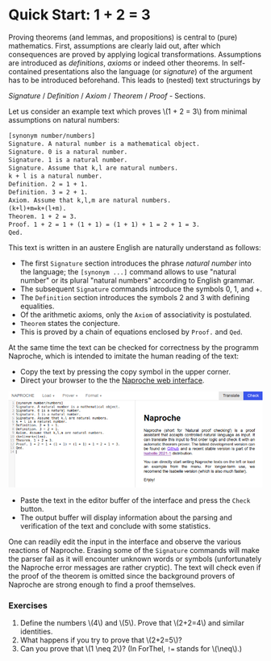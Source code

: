 Quick Start: 1 + 2 = 3
================================

Proving theorems (and lemmas, and propositions) is central to (pure)
mathematics. First, assumptions are clearly laid out, after which
consequences are proved by applying logical transformations.
Assumptions are introduced as *definitions*, *axioms* 
or indeed other theorems.
In self-contained presentations also the language 
(or *signature*) of the argument
has to be introduced beforehand. This leads to (nested) text structurings
by

*Signature* / *Definition* / *Axiom* / *Theorem* / *Proof* - Sections.

Let us consider an example text which proves 
\\(1 + 2 = 3\\) from minimal
assumptions on natural numbers:

```lean
[synonym number/numbers]
Signature. A natural number is a mathematical object.
Signature. 0 is a natural number.
Signature. 1 is a natural number.
Signature. Assume that k,l are natural numbers.
k + l is a natural number.
Definition. 2 = 1 + 1.
Definition. 3 = 2 + 1.
Axiom. Assume that k,l,m are natural numbers.
(k+l)+m=k+(l+m).
Theorem. 1 + 2 = 3.
Proof. 1 + 2 = 1 + (1 + 1) = (1 + 1) + 1 = 2 + 1 = 3.
Qed.
```

This text is written in an austere English are
naturally understand as follows:

- The first ``Signature`` section introduces the phrase *natural number* into
the language; the ``[synonym ...]`` command allows to use "natural number"
or its plural "natural numbers" according to English grammar.
- The subsequent ``Signature`` commands introduce the symbols 0, 1, and +.
- The ``Definition`` section introduces the symbols 2 and 3 with defining equalities.
- Of the arithmetic axioms, only the ``Axiom`` of associativity is postulated.
- ``Theorem`` states the conjecture.
- This is proved by a chain of equations enclosed by 
``Proof.`` and ``Qed``.

At the same time the text can be checked for correctness by the programm
Naproche, which is intended to imitate the human reading of the text:

- Copy the text by pressing the copy symbol in the upper corner.
- Direct your browser to the the
<a href="https://naproche.github.io/#/" target="_blank">Naproche web interface</a>.

![Hallo](webinterface.png)

- Paste the text in the editor buffer of the interface and press the
``Check`` button.
- The output buffer will display information about the parsing
and verification of the text and conclude with some statistics.

One can readily edit the input in the interface and observe the various
reactions of Naproche. Erasing some of the ``Signature`` commands will 
make the parser fail as it will encounter unknown words or symbols (unfortunately
the Naproche error messages are rather cryptic).
The text will check even if the proof of the theorem is omitted since the 
background provers of Naproche are strong enough to find a proof themselves.

### Exercises

1. Define the numbers \\(4\\) and \\(5\\). Prove that \\(2+2=4\\) and similar identities.
2. What happens if you try to prove that \\(2+2=5\\)?
3. Can you prove that \\(1 \neq 2\\)? (In ForThel, ``!=`` stands for \\(\neq\\).)


